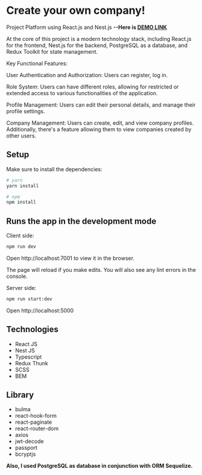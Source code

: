 # Create your own company!
Project Platform using React.js and Nest.js **--Here is [DEMO LINK]([https://Anton-Liada.github.io/codebridge/](https://spa-app-2281.onrender.com/))**

At the core of this project is a modern technology stack, including React.js for the frontend, Nest.js for the backend, PostgreSQL as a database, and Redux Toolkit for state management.

Key Functional Features:

User Authentication and Authorization: Users can register, log in.

Role System: Users can have different roles, allowing for restricted or extended access to various functionalities of the application.

Profile Management: Users can edit their personal details, and manage their profile settings.

Company Management: Users can create, edit, and view company profiles. Additionally, there's a feature allowing them to view companies created by other users.

## Setup

Make sure to install the dependencies:

```bash
# yarn
yarn install

# npm
npm install
```

## Runs the app in the development mode

Сlient side:

```bash
npm run dev
```

Open http://localhost:7001 to view it in the browser.

The page will reload if you make edits.
You will also see any lint errors in the console.

Server side:

```bash
npm run start:dev
```

Open http://localhost:5000

## Technologies
- React JS
- Nest JS
- Typescript
- Redux Thunk
- SCSS
- BEM

## Library
- bulma
- react-hook-form
- react-paginate
- react-router-dom
- axios
- jwt-decode
- passport
- bcryptjs

**Also, I used PostgreSQL as database in conjunction with ORM Sequelize.**
